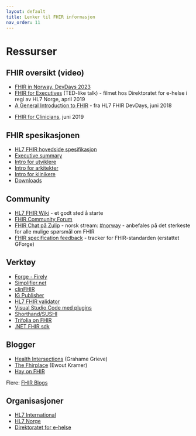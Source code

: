 ```yaml
---
layout: default
title: Lenker til FHIR informasjon
nav_order: 11
---
```


# Ressurser

## FHIR oversikt (video)

* [FHIR in Norway, DevDays 2023](https://www.youtube.com/watch?v=Puwu5-2akT8)
* [FHIR for Executives](https://vimeo.com/112905640) (TED-like talk) - filmet hos Direktoratet for e-helse i regi av HL7 Norge, april 2019
* [A General Introduction to FHIR](https://www.youtube.com/watch?v=Px3564G-vw4) - fra HL7 FHIR DevDays, juni 2018
<!--- * [Introduction to FHIR](https://vimeo.com/199173771) (general IT audience), juni 2016 --->
* [FHIR for Clinicians](https://www.youtube.com/watch?v=IYMWRLEwJws), juni 2019

## FHIR spesikasjonen

* [HL7 FHIR hovedside spesifikasjon](https://www.hl7.org/fhir/) 
* [Executive summary](http://www.hl7.org/fhir/summary.html)
* [Intro for utviklere](http://www.hl7.org/fhir/overview-dev.html)
* [Intro for arkitekter](http://www.hl7.org/fhir/overview-arch.html)
* [Intro for klinikere](http://www.hl7.org/fhir/overview-clinical.html)
* [Downloads](http://hl7.org/fhir/downloads.html)

## Community

* [HL7 FHIR Wiki](http://wiki.hl7.org/index.php?title=FHIR) - et godt sted å starte
* [FHIR Community Forum](http://community.fhir.org/)
* [FHIR Chat på Zulip](https://chat.fhir.org/login/) - norsk stream: [#norway](https://chat.fhir.org/#narrow/stream/179226-norway) - anbefales på det sterkeste for alle mulige spørsmål om FHIR
* [FHIR specification feedback](https://confluence.hl7.org/display/HL7/Specification+Feedback) - tracker for FHIR-standarden (erstattet GForge)

## Verktøy

* [Forge - Firely](https://fhir.furore.com/forge/)
* [Simplifier.net](https://simplifier.net/)
* [clinFHIR](http://clinfhir.com/)
* [IG Publisher](https://confluence.hl7.org/display/FHIR/IG+Publisher+Documentation)
* [HL7 FHIR validator](https://confluence.hl7.org/display/FHIR/Using+the+FHIR+Validator)
* [Visual Studio Code med plugins](https://code.visualstudio.com/)
* [Shorthand/SUSHI](https://github.com/FHIR/sushi)
* [Trifolia on FHIR](https://trifolia-fhir.lantanagroup.com/lantana_hapi_r4/home)
* [.NET FHIR sdk](https://github.com/FirelyTeam/firely-net-sdk)

## Blogger

* [Health Intersections](http://www.healthintersections.com.au/) (Grahame Grieve)
* [The Fhirplace](https://thefhirplace.com/) (Ewout Kramer)
* [Hay on FHIR](https://fhirblog.com/)

Flere: [FHIR Blogs](http://wiki.hl7.org/index.php?title=FHIR_Blogs)

## Organisasjoner

* [HL7 International](http://www.hl7.org/)
* [HL7 Norge](https://www.hl7.no/)
* [Direktoratet for e-helse](https://www.ehelse.no)
